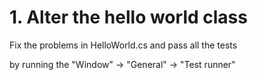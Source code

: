 # 1. Alter the hello world class

Fix the problems in HelloWorld.cs and pass all the tests

by running the "Window" -> "General" -> "Test runner"